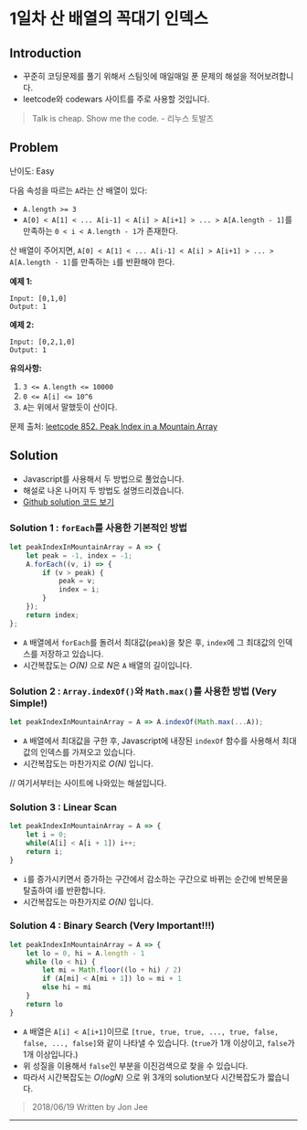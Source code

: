 # 1일차 산 배열의 꼭대기 인덱스

## Introduction

- 꾸준히 코딩문제를 풀기 위해서 스팀잇에 매일매일 푼 문제의 해설을 적어보려합니다.
- leetcode와 codewars 사이트를 주로 사용할 것입니다.

> Talk is cheap. Show me the code.      - 리누스 토발즈


## Problem

난이도: Easy

다음 속성을 따르는 `A`라는 산 배열이 있다:

- `A.length >= 3`
- `A[0] < A[1] < ... A[i-1] < A[i] > A[i+1] > ... > A[A.length - 1]`를 만족하는 `0 < i < A.length - 1`가 존재한다.

산 배열이 주어지면, `A[0] < A[1] < ... A[i-1] < A[i] > A[i+1] > ... > A[A.length - 1]`를 만족하는 `i`를 반환해야 한다.

**예제 1:**

```
Input: [0,1,0]
Output: 1
```

**예제 2:**

```
Input: [0,2,1,0]
Output: 1
```

**유의사항:**

1. `3 <= A.length <= 10000`
2. `0 <= A[i] <= 10^6`
3. `A`는 위에서 말했듯이 산이다.

문제 출처: [leetcode 852. Peak Index in a Mountain Array](https://leetcode.com/problems/peak-index-in-a-mountain-array/description/)

## Solution

* Javascript를 사용해서 두 방법으로 풀었습니다.
* 해설로 나온 나머지 두 방법도 설명드리겠습니다.
* [Github solution 코드 보기](https://github.com/JonJee/leetcode/blob/master/js/852PeakIndexinaMountainArray.js)

### Solution 1 : `forEach`를 사용한 기본적인 방법

```javascript
let peakIndexInMountainArray = A => {
    let peak = -1, index = -1;
    A.forEach((v, i) => {
        if (v > peak) {
            peak = v;
            index = i;
        }
    });
    return index;
};
```

* `A` 배열에서 `forEach`를 돌려서 최대값(`peak`)을 찾은 후, `index`에 그 최대값의 인덱스를 저장하고 있습니다.
* 시간복잡도는 *O(N)* 으로 *N*은 `A` 배열의 길이입니다.

### Solution 2 : `Array.indexOf()`와 `Math.max()`를 사용한 방법 (Very Simple!)

```javascript
let peakIndexInMountainArray = A => A.indexOf(Math.max(...A));
```

* `A` 배열에서 최대값을 구한 후, Javascript에 내장된 `indexOf` 함수를 사용해서 최대값의 인덱스를 가져오고 있습니다.
* 시간복잡도는 마찬가지로 *O(N)* 입니다.


// 여기서부터는 사이트에 나와있는 해설입니다.
### Solution 3 : Linear Scan

```javascript
let peakIndexInMountainArray = A => {
    let i = 0;
    while(A[i] < A[i + 1]) i++;
    return i;
}
```

* `i`를 증가시키면서 증가하는 구간에서 감소하는 구간으로 바뀌는 순간에 반복문을 탈출하여 i를 반환합니다.
* 시간복잡도는 마찬가지로 *O(N)* 입니다.

### Solution 4 : Binary Search (Very Important!!!)

```javascript
let peakIndexInMountainArray = A => {
    let lo = 0, hi = A.length - 1
    while (lo < hi) {
        let mi = Math.floor((lo + hi) / 2)
        if (A[mi] < A[mi + 1]) lo = mi + 1
        else hi = mi
    }
    return lo
}
```

* `A` 배열은 `A[i] < A[i+1]`이므로 `[true, true, true, ..., true, false, false, ..., false]`와 같이 나타낼 수 있습니다. (`true`가 1개 이상이고, `false`가 1개 이상입니다.)
* 위 성질을 이용해서 `false`인 부분을 이진검색으로 찾을 수 있습니다.
* 따라서 시간복잡도는 *O(logN)* 으로 위 3개의 solution보다 시간복잡도가 짧습니다.

> 2018/06/19 Written by Jon Jee

----------